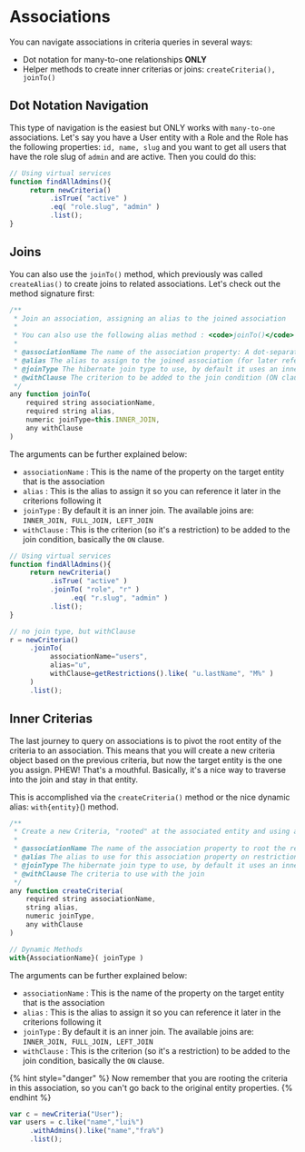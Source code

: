 # Associations

You can navigate associations in criteria queries in several ways:

* Dot notation for many-to-one relationships **ONLY**
* Helper methods to create inner criterias or joins: `createCriteria(), joinTo()`

## Dot Notation Navigation

This type of navigation is the easiest but ONLY works with `many-to-one` associations.  Let's say you have a User entity with a Role and the Role has the following properties: `id, name, slug` and you want to get all users that have the role slug of `admin` and are active.  Then you could do this:

```javascript
// Using virtual services
function findAllAdmins(){
     return newCriteria()
          .isTrue( "active" )
          .eq( "role.slug", "admin" )
          .list();
}
```

## Joins

You can also use the `joinTo()` method, which previously was called `createAlias()` to create joins to related associations.  Let's check out the method signature first:

```javascript
/**
 * Join an association, assigning an alias to the joined association
 *
 * You can also use the following alias method : <code>joinTo()</code>
 *
 * @associationName The name of the association property: A dot-separated property path
 * @alias The alias to assign to the joined association (for later reference).
 * @joinType The hibernate join type to use, by default it uses an inner join. Available as properties: criteria.FULL_JOIN, criteria.INNER_JOIN, criteria.LEFT_JOIN
 * @withClause The criterion to be added to the join condition (ON clause)
 */
any function joinTo(
	required string associationName,
	required string alias,
	numeric joinType=this.INNER_JOIN,
	any withClause
)
```

The arguments can be further explained below:

* `associationName` : This is the name of the property on the target entity that is the association
* `alias` : This is the alias to assign it so you can reference it later in the criterions following it
* `joinType` : By default it is an inner join.  The available joins are: `INNER_JOIN, FULL_JOIN, LEFT_JOIN`
* `withClause` : This is the criterion (so it's a restriction) to be added to the join condition, basically the `ON` clause.

```javascript
// Using virtual services
function findAllAdmins(){
     return newCriteria()
          .isTrue( "active" )
          .joinTo( "role", "r" )
               .eq( "r.slug", "admin" )
          .list();
}

// no join type, but withClause
r = newCriteria()
     .joinTo(
          associationName="users",
          alias="u",
          withClause=getRestrictions().like( "u.lastName", "M%" )
     )
     .list();
```

## Inner Criterias

The last journey to query on associations is to pivot the root entity of the criteria to an association. This means that you will create a new criteria object based on the previous criteria, but now the target entity is the one you assign.  PHEW! That's a mouthful.  Basically, it's a nice way to traverse into the join and stay in that entity.

This is accomplished via the `createCriteria()` method or the nice dynamic alias: `with{entity}`() method.

```javascript
/**
 * Create a new Criteria, "rooted" at the associated entity and using an Inner Join
 *
 * @associationName The name of the association property to root the restrictions with
 * @alias The alias to use for this association property on restrictions
 * @joinType The hibernate join type to use, by default it uses an inner join. Available as properties: criteria.FULL_JOIN, criteria.INNER_JOIN, criteria.LEFT_JOIN
 * @withClause The criteria to use with the join
 */
any function createCriteria(
	required string associationName,
	string alias,
	numeric joinType,
	any withClause
)

// Dynamic Methods
with{AssociationName}( joinType )
```

The arguments can be further explained below:

* `associationName` : This is the name of the property on the target entity that is the association
* `alias` : This is the alias to assign it so you can reference it later in the criterions following it
* `joinType` : By default it is an inner join.  The available joins are: `INNER_JOIN, FULL_JOIN, LEFT_JOIN`
* `withClause` : This is the criterion (so it's a restriction) to be added to the join condition, basically the `ON` clause.

{% hint style="danger" %}
Now remember that you are rooting the criteria in this association, so you can't go back to the original entity properties.
{% endhint %}

```javascript
var c = newCriteria("User");
var users = c.like("name","lui%")
     .withAdmins().like("name","fra%")
     .list();
```
